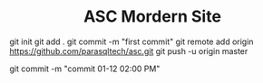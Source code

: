 
<h1 align="center">
  ASC Mordern Site
</h1>


git init
git add .
git commit -m "first commit"
git remote add origin https://github.com/parasqltech/asc.git
git push -u origin master


git commit -m "commit 01-12 02:00 PM"


